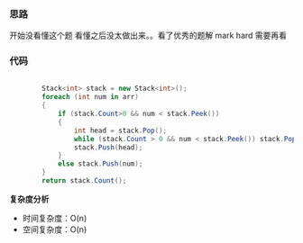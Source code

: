 ﻿### 思路

开始没看懂这个题  看懂之后没太做出来。。看了优秀的题解 mark hard 需要再看

### 代码

```c#
  
        Stack<int> stack = new Stack<int>();
        foreach (int num in arr)
        {
            if (stack.Count>0 && num < stack.Peek())
            {
                int head = stack.Pop();
                while (stack.Count > 0 && num < stack.Peek()) stack.Pop();
                stack.Push(head);
            }
            else stack.Push(num);
        }
        return stack.Count();

```

**复杂度分析**
- 时间复杂度：O(n)
- 空间复杂度：O(n)
